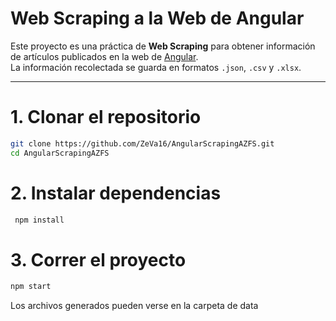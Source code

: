 # Web Scraping a la Web de Angular

Este proyecto es una práctica de **Web Scraping** para obtener información de artículos publicados en la web de [Angular]((https://blog.angular.dev/)).  
La información recolectada se guarda en formatos `.json`, `.csv` y `.xlsx`.

-------------------------------------------------

# 1. Clonar el repositorio

   ```bash
   git clone https://github.com/ZeVa16/AngularScrapingAZFS.git
   cd AngularScrapingAZFS
```
# 2. Instalar dependencias
 ```bash
  npm install
```
# 3.  Correr el proyecto
  ```bash
  npm start
```
 Los archivos generados pueden verse en la carpeta de data 
